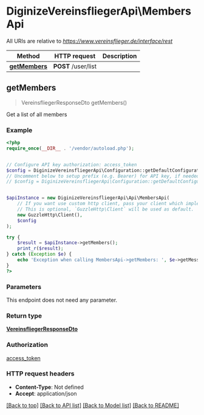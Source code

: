 # DiginizeVereinsfliegerApi\MembersApi

All URIs are relative to *https://www.vereinsflieger.de/interface/rest*

Method | HTTP request | Description
------------- | ------------- | -------------
[**getMembers**](MembersApi.md#getMembers) | **POST** /user/list | 



## getMembers

> VereinsfliegerResponseDto getMembers()



Get a list of all members

### Example

```php
<?php
require_once(__DIR__ . '/vendor/autoload.php');


// Configure API key authorization: access_token
$config = DiginizeVereinsfliegerApi\Configuration::getDefaultConfiguration()->setApiKey('accesstoken', 'YOUR_API_KEY');
// Uncomment below to setup prefix (e.g. Bearer) for API key, if needed
// $config = DiginizeVereinsfliegerApi\Configuration::getDefaultConfiguration()->setApiKeyPrefix('accesstoken', 'Bearer');


$apiInstance = new DiginizeVereinsfliegerApi\Api\MembersApi(
    // If you want use custom http client, pass your client which implements `GuzzleHttp\ClientInterface`.
    // This is optional, `GuzzleHttp\Client` will be used as default.
    new GuzzleHttp\Client(),
    $config
);

try {
    $result = $apiInstance->getMembers();
    print_r($result);
} catch (Exception $e) {
    echo 'Exception when calling MembersApi->getMembers: ', $e->getMessage(), PHP_EOL;
}
?>
```

### Parameters

This endpoint does not need any parameter.

### Return type

[**VereinsfliegerResponseDto**](../Model/VereinsfliegerResponseDto.md)

### Authorization

[access_token](../../README.md#access_token)

### HTTP request headers

- **Content-Type**: Not defined
- **Accept**: application/json

[[Back to top]](#) [[Back to API list]](../../README.md#documentation-for-api-endpoints)
[[Back to Model list]](../../README.md#documentation-for-models)
[[Back to README]](../../README.md)

